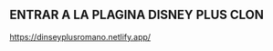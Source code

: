 ENTRAR A LA PLAGINA DISNEY PLUS CLON 
----------------------------------------

https://dinseyplusromano.netlify.app/
